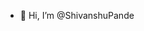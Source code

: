 - 👋 Hi, I’m @ShivanshuPande

<!---
ShivanshuPande/ShivanshuPande is a ✨ special ✨ repository because its `README.md` (this file) appears on your GitHub profile.
You can click the Preview link to take a look at your changes.
--->
